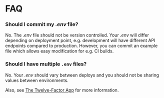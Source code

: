 # FAQ

### Should I commit my *.env* file?

No. The *.env* file should not be version controlled. Your *.env* will differ depending on deployment point, e.g. development will have different API endpoints compared to production. However, you can commit an example file which allows easy modification for e.g. CI builds.

### Should I have multiple `.env` files?

No. Your *.env* should vary between deploys and you should not be sharing values between environments.

Also, see [The Twelve-Factor App](http://12factor.net/config) for more information.
